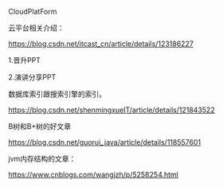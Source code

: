

CloudPlatForm



云平台相关介绍：

https://blog.csdn.net/itcast_cn/article/details/123186227





1.晋升PPT

2.演讲分享PPT 


数据库索引跟搜索引擎的索引。

https://blog.csdn.net/shenmingxueIT/article/details/121843522


B树和B+树的好文章

https://blog.csdn.net/guorui_java/article/details/118557601 


jvm内存结构的文章：

https://www.cnblogs.com/wangjzh/p/5258254.html





